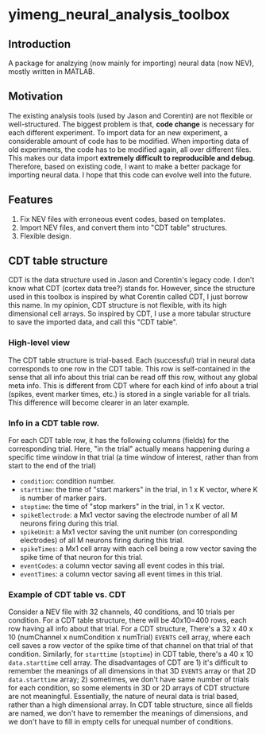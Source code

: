 yimeng_neural_analysis_toolbox
==============================


## Introduction
A package for analzying (now mainly for importing) neural data (now NEV), mostly written in MATLAB.

## Motivation

The existing analysis tools (used by Jason and Corentin) are not flexible or well-structured. The biggest problem is that, **code change** is necessary for each different experiment. To import data for an new experiment, a considerable amount of code has to be modified. When importing data of old experiments, the code has to be modified again, all over different files. This makes our data import **extremely difficult to reproducible and debug**. Therefore, based on existing code, I want to make a better package for importing neural data. I hope that this code can evolve well into the future.

## Features

1. Fix NEV files with erroneous event codes, based on templates.
2. Import NEV files, and convert them into "CDT table" structures.
3. Flexible design.

## CDT table structure

CDT is the data structure used in Jason and Corentin's legacy code. I don't know what CDT (cortex data tree?) stands for. However, since the structure used in this toolbox is inspired by what Corentin called CDT, I just borrow this name. In my opinion, CDT structure is not flexible, with its high dimensional cell arrays. So inspired by CDT, I use a more tabular structure to save the imported data, and call this "CDT table".

### High-level view

The CDT table structure is trial-based. Each (successful) trial in neural data corresponds to one row in the CDT table. This row is self-contained in the sense that all info about this trial can be read off this row, without any global meta info. This is different from CDT where for each kind of info about a trial (spikes, event marker times, etc.) is stored in a single variable for all trials. This difference will become clearer in an later example.

### Info in a CDT table row.
For each CDT table row, it has the following columns (fields) for the corresponding trial. Here, "in the trial" actually means happening during a specific time window in that trial (a time window of interest, rather than from start to the end of the trial)

* `condition`: condition number.
* `starttime`: the time of "start markers" in the trial, in 1 x K vector, where K is number of marker pairs.
* `stoptime`: the time of "stop markers" in the trial, in 1 x K vector.
* `spikeElectrode`: a Mx1 vector saving the electrode number of all M neurons firing during this trial.
* `spikeUnit`: a Mx1 vector saving the unit number (on corresponding electrodes) of all M neurons firing during this trial.
* `spikeTimes`: a Mx1 cell array with each cell being a row vector saving the spike time of that neuron for this trial.
* `eventCodes`: a column vector saving all event codes in this trial.
* `eventTimes`: a column vector saving all event times in this trial.

### Example of CDT table vs. CDT

Consider a NEV file with 32 channels, 40 conditions, and 10 trials per condition. For a CDT table structure, there will be 40x10=400 rows, each row having all info about that trial. For a CDT structure, There's a 32 x 40 x 10 (numChannel x numCondition x numTrial) `EVENTS` cell array, where each cell saves a row vector of the spike time of that channel on that trial of that condition. Similarly, for `starttime` (`stoptime`) in CDT table, there's a 40 x 10 `data.starttime` cell array. The disadvantages of CDT are 1) it's difficult to remember the meanings of all dimensions in that 3D `EVENTS` array or that 2D `data.starttime` array; 2) sometimes, we don't have same number of trials for each condition, so some elements in 3D or 2D arrays of CDT structure are not meaningful. Essentially, the nature of neural data is trial based, rather than a high dimensional array. In CDT table structure, since all fields are named, we don't have to remember the meanings of dimensions, and we don't have to fill in empty cells for unequal number of conditions.